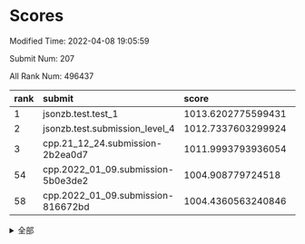 # Scores

Modified Time: 2022-04-08 19:05:59

Submit Num: 207

All Rank Num: 496437

| rank |               submit               |       score        |       sigma        | pk_num |
| :--- | :--------------------------------- | :----------------- | :----------------- | :----- |
| 1    | jsonzb.test.test_1                 | 1013.6202775599431 | 0.8294427038838251 | 9592   |
| 2    | jsonzb.test.submission_level_4     | 1012.7337603299924 | 0.7981181044287893 | 9594   |
| 3    | cpp.21_12_24.submission-2b2ea0d7   | 1011.9993793936054 | 0.7965459819833132 | 9589   |
| 54   | cpp.2022_01_09.submission-5b0e3de2 | 1004.908779724518  | 0.7200313132526718 | 9596   |
| 58   | cpp.2022_01_09.submission-816672bd | 1004.4360563240846 | 0.7089840126904531 | 9595   |


<details>
<summary>全部</summary>

| rank |                 submit                 |       score        |       sigma        | pk_num |
| :--- | :------------------------------------- | :----------------- | :----------------- | :----- |
| 1    | jsonzb.test.test_1                     | 1013.6202775599431 | 0.8294427038838251 | 9592   |
| 2    | jsonzb.test.submission_level_4         | 1012.7337603299924 | 0.7981181044287893 | 9594   |
| 3    | cpp.21_12_24.submission-2b2ea0d7       | 1011.9993793936054 | 0.7965459819833132 | 9589   |
| 4    | gobigger.level_3.submission_level_3_47 | 1011.2976718223734 | 0.7790258131676512 | 9595   |
| 5    | gobigger.level_3.submission_level_3_37 | 1011.2958898735782 | 0.7535658526636521 | 9594   |
| 6    | gobigger.level_3.submission_level_3_36 | 1011.2407959008552 | 0.7827855698142452 | 9591   |
| 7    | gobigger.level_3.submission_level_3_9  | 1011.2086517493822 | 0.7652558435818113 | 9594   |
| 8    | gobigger.level_3.submission_level_3_3  | 1011.1871162935162 | 0.7626679972273035 | 9589   |
| 9    | gobigger.level_3.submission_level_3_28 | 1010.9384772789743 | 0.7609216927770217 | 9594   |
| 10   | gobigger.level_3.submission_level_3_2  | 1010.9305458274521 | 0.7723483286902422 | 9594   |
| 11   | gobigger.level_3.submission_level_3_30 | 1010.8986760780377 | 0.7617048926562979 | 9593   |
| 12   | gobigger.level_3.submission_level_3_19 | 1010.6489845181599 | 0.7770551229563886 | 9592   |
| 13   | gobigger.level_3.submission_level_3_40 | 1010.5720070234603 | 0.7760673821688782 | 9591   |
| 14   | gobigger.level_3.submission_level_3_27 | 1010.4846574415536 | 0.758629842749813  | 9597   |
| 15   | gobigger.level_3.submission_level_3_1  | 1010.3416300620127 | 0.7691255626383126 | 9602   |
| 16   | gobigger.level_3.submission_level_3_15 | 1010.325576433928  | 0.7886549684565652 | 9593   |
| 17   | gobigger.level_3.submission_level_3_46 | 1010.3230253465152 | 0.7645934630045561 | 9589   |
| 18   | gobigger.level_3.submission_level_3_10 | 1010.3002010697571 | 0.7459545842578607 | 9595   |
| 19   | gobigger.level_3.submission_level_3_42 | 1010.2944753930014 | 0.7675712642235971 | 9591   |
| 20   | gobigger.level_3.submission_level_3_34 | 1010.285370958234  | 0.7651770742612664 | 9590   |
| 21   | gobigger.level_3.submission_level_3_26 | 1010.2140393213014 | 0.7667129479577849 | 9597   |
| 22   | gobigger.level_3.submission_level_3_41 | 1010.1967174124349 | 0.7498921594582922 | 9595   |
| 23   | gobigger.level_3.submission_level_3_0  | 1010.1682314764989 | 0.7683547678495979 | 9594   |
| 24   | gobigger.level_3.submission_level_3_45 | 1010.1178332099834 | 0.7451459716866218 | 9596   |
| 25   | gobigger.level_3.submission_level_3_12 | 1010.0956968662663 | 0.7476691924023564 | 9595   |
| 26   | gobigger.level_3.submission_level_3_49 | 1010.0505497417054 | 0.7681484577194804 | 9595   |
| 27   | gobigger.level_3.submission_level_3_18 | 1010.0334136383431 | 0.7499691299344023 | 9590   |
| 28   | gobigger.level_3.submission_level_3_33 | 1009.9105943437834 | 0.7754556340422449 | 9595   |
| 29   | gobigger.level_3.submission_level_3_7  | 1009.8515856060185 | 0.7675182475141868 | 9590   |
| 30   | gobigger.level_3.submission_level_3_43 | 1009.8421530167686 | 0.760059758044765  | 9602   |
| 31   | gobigger.level_3.submission_level_3_39 | 1009.7251937055066 | 0.7587431473248865 | 9587   |
| 32   | gobigger.level_3.submission_level_3_14 | 1009.6974244387078 | 0.7509801661073574 | 9595   |
| 33   | gobigger.level_3.submission_level_3_38 | 1009.6892738206685 | 0.7510736029729819 | 9596   |
| 34   | gobigger.level_3.submission_level_3_23 | 1009.6549709036237 | 0.7681823579132867 | 9592   |
| 35   | gobigger.level_3.submission_level_3_24 | 1009.6443282340925 | 0.758329985969229  | 9596   |
| 36   | gobigger.level_3.submission_level_3_4  | 1009.6412029782254 | 0.7558623752345802 | 9598   |
| 37   | gobigger.level_3.submission_level_3_5  | 1009.6372944751956 | 0.757896700732042  | 9588   |
| 38   | gobigger.level_3.submission_level_3_44 | 1009.4371710420548 | 0.7557893498392037 | 9596   |
| 39   | gobigger.level_3.submission_level_3_22 | 1009.4207859197041 | 0.7535610985850516 | 9589   |
| 40   | gobigger.level_3.submission_level_3_32 | 1009.4103297036158 | 0.7589501206703461 | 9592   |
| 41   | gobigger.level_3.submission_level_3_31 | 1009.2907570509091 | 0.7840134374514364 | 9597   |
| 42   | gobigger.level_3.submission_level_3_20 | 1009.2606456941336 | 0.7509616646490243 | 9590   |
| 43   | gobigger.level_3.submission_level_3_6  | 1009.1779425621816 | 0.7432275021737743 | 9590   |
| 44   | gobigger.level_3.submission_level_3_16 | 1009.1024839951494 | 0.7395898252102558 | 9593   |
| 45   | gobigger.level_3.submission_level_3_13 | 1009.0953765252924 | 0.7520486483892893 | 9591   |
| 46   | gobigger.level_3.submission_level_3_29 | 1009.0607242218526 | 0.7677769163346696 | 9595   |
| 47   | gobigger.level_3.submission_level_3_35 | 1008.9566202055101 | 0.7498270152408879 | 9585   |
| 48   | gobigger.level_3.submission_level_3_25 | 1008.9056696822056 | 0.7509218105216301 | 9595   |
| 49   | gobigger.level_3.submission_level_3_21 | 1008.8383228450382 | 0.7561346533824204 | 9595   |
| 50   | gobigger.level_3.submission_level_3_48 | 1008.8000600218315 | 0.7411642838024549 | 9594   |
| 51   | gobigger.level_3.submission_level_3_17 | 1008.6576965626552 | 0.7275604139307873 | 9592   |
| 52   | gobigger.level_3.submission_level_3_8  | 1008.312396718443  | 0.7389665524339685 | 9596   |
| 53   | gobigger.level_3.submission_level_3_11 | 1008.2112216461707 | 0.7495454180666055 | 9593   |
| 54   | cpp.2022_01_09.submission-5b0e3de2     | 1004.908779724518  | 0.7200313132526718 | 9596   |
| 55   | gobigger.level_1.submission_level_1_37 | 1004.5379612492485 | 0.7188345699157632 | 9589   |
| 56   | gobigger.level_1.submission_level_1_12 | 1004.4957691397871 | 0.7221449411413445 | 9588   |
| 57   | gobigger.level_1.submission_level_1_22 | 1004.4910619175703 | 0.7196733469525767 | 9598   |
| 58   | cpp.2022_01_09.submission-816672bd     | 1004.4360563240846 | 0.7089840126904531 | 9595   |
| 59   | gobigger.level_1.submission_level_1_10 | 1004.3894767016892 | 0.7136744201524239 | 9595   |
| 60   | gobigger.level_1.submission_level_1_17 | 1004.2014909305318 | 0.7158882130584303 | 9590   |
| 61   | gobigger.level_1.submission_level_1_29 | 1004.1922390000298 | 0.7135807475959761 | 9596   |
| 62   | gobigger.level_1.submission_level_1_15 | 1004.0626133836638 | 0.7123933532712147 | 9592   |
| 63   | gobigger.level_1.submission_level_1_2  | 1004.0611152530722 | 0.7239767031303377 | 9592   |
| 64   | gobigger.level_1.submission_level_1_28 | 1004.0461566877909 | 0.7164134781443816 | 9592   |
| 65   | gobigger.level_1.submission_level_1_18 | 1003.8196241903348 | 0.7180036214316515 | 9595   |
| 66   | gobigger.level_1.submission_level_1_45 | 1003.8171131483182 | 0.7180231162491635 | 9600   |
| 67   | gobigger.level_1.submission_level_1_31 | 1003.7586822001198 | 0.7251124523427915 | 9594   |
| 68   | gobigger.level_1.submission_level_1_48 | 1003.7288298478705 | 0.7181642260955797 | 9595   |
| 69   | gobigger.level_1.submission_level_1_16 | 1003.6992999095341 | 0.7063505982319084 | 9589   |
| 70   | gobigger.level_1.submission_level_1_43 | 1003.6168390637567 | 0.6975450410033908 | 9594   |
| 71   | gobigger.level_1.submission_level_1_11 | 1003.5913821574934 | 0.7097177232753558 | 9595   |
| 72   | gobigger.level_1.submission_level_1_0  | 1003.5827644050112 | 0.7230708377831365 | 9589   |
| 73   | gobigger.level_1.submission_level_1_32 | 1003.5302368977367 | 0.7360242430823878 | 9597   |
| 74   | gobigger.level_1.submission_level_1_4  | 1003.4915755095827 | 0.7262267605580558 | 9588   |
| 75   | gobigger.level_1.submission_level_1_21 | 1003.4602724048743 | 0.7140644269345058 | 9588   |
| 76   | gobigger.level_1.submission_level_1_40 | 1003.433116439429  | 0.7145457386397115 | 9595   |
| 77   | gobigger.level_1.submission_level_1_20 | 1003.4180233119757 | 0.7215562419557471 | 9592   |
| 78   | gobigger.level_1.submission_level_1_7  | 1003.3869847594243 | 0.717414198521371  | 9590   |
| 79   | gobigger.level_1.submission_level_1_47 | 1003.3398049146791 | 0.7140362493749762 | 9597   |
| 80   | gobigger.level_1.submission_level_1_34 | 1003.3357516890953 | 0.7073330150991554 | 9598   |
| 81   | gobigger.level_1.submission_level_1_8  | 1003.2483284069597 | 0.7087776022135747 | 9587   |
| 82   | gobigger.level_1.submission_level_1_25 | 1003.2264245214651 | 0.7096740420112689 | 9592   |
| 83   | gobigger.level_1.submission_level_1_35 | 1003.2249819789579 | 0.7110830050745329 | 9598   |
| 84   | gobigger.level_1.submission_level_1_33 | 1003.1019811675296 | 0.7185273807042787 | 9588   |
| 85   | gobigger.level_1.submission_level_1_6  | 1003.0734263630869 | 0.7085486562670849 | 9587   |
| 86   | gobigger.level_1.submission_level_1_30 | 1003.0157360841379 | 0.7241798027996843 | 9597   |
| 87   | gobigger.level_1.submission_level_1_5  | 1002.8762580951734 | 0.715672707342558  | 9592   |
| 88   | gobigger.level_1.submission_level_1_41 | 1002.8602975756967 | 0.7145645201458576 | 9592   |
| 89   | gobigger.level_1.submission_level_1_49 | 1002.8342697483662 | 0.7128598438022186 | 9588   |
| 90   | gobigger.level_1.submission_level_1_9  | 1002.7980467166321 | 0.7095129268348226 | 9593   |
| 91   | gobigger.level_1.submission_level_1_19 | 1002.778483325182  | 0.71146244214369   | 9593   |
| 92   | gobigger.level_1.submission_level_1_23 | 1002.7456234103907 | 0.7153130910612984 | 9594   |
| 93   | gobigger.level_1.submission_level_1_1  | 1002.6270095178355 | 0.7140101483334751 | 9591   |
| 94   | gobigger.level_1.submission_level_1_13 | 1002.6233350150578 | 0.7197886315872521 | 9597   |
| 95   | gobigger.level_1.submission_level_1_26 | 1002.5701059565487 | 0.7199731709373173 | 9597   |
| 96   | gobigger.level_1.submission_level_1_46 | 1002.4780639062451 | 0.70038782371787   | 9595   |
| 97   | gobigger.level_1.submission_level_1_44 | 1002.4389532445882 | 0.7144318857985715 | 9593   |
| 98   | gobigger.level_1.submission_level_1_14 | 1002.3210102395554 | 0.7071439772136848 | 9597   |
| 99   | gobigger.level_1.submission_level_1_39 | 1002.2836967176627 | 0.7090112652489247 | 9599   |
| 100  | gobigger.level_1.submission_level_1_38 | 1002.1078148148824 | 0.7163171311827533 | 9592   |
| 101  | gobigger.level_1.submission_level_1_36 | 1002.0695598591914 | 0.7156852005579604 | 9596   |
| 102  | gobigger.level_1.submission_level_1_3  | 1002.062163651782  | 0.7120599577997615 | 9592   |
| 103  | gobigger.level_1.submission_level_1_27 | 1002.0430189845949 | 0.7087823972318397 | 9591   |
| 104  | gobigger.level_1.submission_level_1_42 | 1001.9515685423116 | 0.7022305453560944 | 9590   |
| 105  | gobigger.level_1.submission_level_1_24 | 1000.926131619392  | 0.7100688961518427 | 9592   |
| 106  | gobigger.random.submission_random_10   | 998.0267939954448  | 0.7052317270503955 | 9594   |
| 107  | gobigger.random.submission_random_26   | 997.4611406279541  | 0.6985479126698035 | 9593   |
| 108  | gobigger.random.submission_random_41   | 997.3223756168712  | 0.7102090840258535 | 9590   |
| 109  | gobigger.random.submission_random_15   | 997.1301438728516  | 0.7008667726804387 | 9589   |
| 110  | gobigger.random.submission_random_13   | 996.9853502348692  | 0.7047731146502076 | 9592   |
| 111  | gobigger.random.submission_random_22   | 996.9724214587402  | 0.7123468834139101 | 9591   |
| 112  | gobigger.random.submission_random_49   | 996.9237761001432  | 0.7043445870614617 | 9594   |
| 113  | gobigger.random.submission_random_34   | 996.9046419867403  | 0.7121752247994052 | 9594   |
| 114  | gobigger.random.submission_random_25   | 996.6046831639159  | 0.7041070980585898 | 9591   |
| 115  | gobigger.random.submission_random_7    | 996.5931964098736  | 0.7086710902694339 | 9588   |
| 116  | gobigger.random.submission_random_35   | 996.519231507369   | 0.7065232936967923 | 9595   |
| 117  | gobigger.random.submission_random_20   | 996.4034790413216  | 0.7103294727829284 | 9597   |
| 118  | gobigger.random.submission_random_28   | 996.398074489297   | 0.7131272612650756 | 9590   |
| 119  | gobigger.random.submission_random_39   | 996.3853259068427  | 0.7125361309634304 | 9592   |
| 120  | gobigger.random.submission_random_21   | 996.352147219902   | 0.7023154265269232 | 9593   |
| 121  | gobigger.random.submission_random_3    | 996.2971904014912  | 0.7139014360130158 | 9595   |
| 122  | gobigger.random.submission_random_6    | 996.2448267340936  | 0.6932972623725555 | 9593   |
| 123  | gobigger.random.submission_random_42   | 996.1955664305569  | 0.7165913244180383 | 9590   |
| 124  | gobigger.random.submission_random_12   | 996.1060326838673  | 0.7158499471554594 | 9591   |
| 125  | gobigger.random.submission_random_1    | 996.0948291897425  | 0.7102436500305153 | 9591   |
| 126  | gobigger.random.submission_random_37   | 996.0932352389518  | 0.7331082424644569 | 9598   |
| 127  | gobigger.random.submission_random_29   | 996.0930343832455  | 0.7154648326324138 | 9593   |
| 128  | gobigger.random.submission_random_14   | 996.0736689391314  | 0.7112257893540621 | 9592   |
| 129  | gobigger.random.submission_random_16   | 996.0542527303742  | 0.7264886268656144 | 9592   |
| 130  | gobigger.random.submission_random_32   | 995.9872801411307  | 0.7048651833048204 | 9596   |
| 131  | gobigger.random.submission_random_23   | 995.9465819760959  | 0.7109204999923633 | 9584   |
| 132  | gobigger.random.submission_random_40   | 995.8991614020039  | 0.7203516210960831 | 9592   |
| 133  | gobigger.random.submission_random_46   | 995.8818957378152  | 0.7065736959029851 | 9593   |
| 134  | gobigger.random.submission_random_17   | 995.87912644342    | 0.706756954976153  | 9593   |
| 135  | gobigger.random.submission_random_9    | 995.865026462329   | 0.7041966746917697 | 9594   |
| 136  | gobigger.random.submission_random_31   | 995.8469294504473  | 0.717225931227047  | 9591   |
| 137  | gobigger.random.submission_random_2    | 995.831526217102   | 0.7113378704453063 | 9596   |
| 138  | gobigger.random.submission_random_44   | 995.7852668302506  | 0.7057478820790104 | 9594   |
| 139  | gobigger.random.submission_random_8    | 995.7696231068608  | 0.7087237604472915 | 9590   |
| 140  | gobigger.random.submission_random_36   | 995.7491438102774  | 0.7113427792074818 | 9596   |
| 141  | gobigger.random.submission_random_47   | 995.7369265838881  | 0.7072668337016264 | 9595   |
| 142  | gobigger.random.submission_random_4    | 995.6764206498281  | 0.7028354777431425 | 9590   |
| 143  | gobigger.random.submission_random_5    | 995.6097747136138  | 0.7050650265015742 | 9596   |
| 144  | gobigger.random.submission_random_43   | 995.6079909280224  | 0.7089060339746835 | 9592   |
| 145  | gobigger.random.submission_random_45   | 995.5888966459885  | 0.7093285056374644 | 9592   |
| 146  | gobigger.random.submission_random_0    | 995.3704721134484  | 0.701252427383313  | 9595   |
| 147  | gobigger.random.submission_random_11   | 995.2841663766559  | 0.719087329016845  | 9596   |
| 148  | gobigger.random.submission_random_18   | 995.2642872344313  | 0.7049640304206389 | 9589   |
| 149  | gobigger.random.submission_random_33   | 995.2559237942802  | 0.7199862839987161 | 9594   |
| 150  | gobigger.random.submission_random_27   | 995.0472546786518  | 0.7125087117056123 | 9588   |
| 151  | gobigger.random.submission_random_19   | 994.9424322896147  | 0.7101541926813242 | 9591   |
| 152  | gobigger.random.submission_random_24   | 994.8333471107586  | 0.6937748745073402 | 9595   |
| 153  | gobigger.random.submission_random_48   | 994.6791545036479  | 0.7259989556806544 | 9592   |
| 154  | gobigger.random.submission_random_38   | 994.4150908510953  | 0.7244862845325587 | 9590   |
| 155  | gobigger.random.submission_random_30   | 994.355399657163   | 0.723633826118565  | 9598   |
| 156  | gobigger.level_2.submission_level_2_10 | 994.1168714901723  | 0.7267388733318503 | 9596   |
| 157  | gobigger.level_2.submission_level_2_19 | 994.0677675391047  | 0.720426764935396  | 9590   |
| 158  | gobigger.level_2.submission_level_2_3  | 993.8803693009157  | 0.7313154992834983 | 9589   |
| 159  | gobigger.level_2.submission_level_2_20 | 993.8556897117581  | 0.7282566910382307 | 9591   |
| 160  | gobigger.level_2.submission_level_2_47 | 993.7949628514058  | 0.7362851707030137 | 9595   |
| 161  | gobigger.level_2.submission_level_2_42 | 993.7086020088168  | 0.7506540523533901 | 9591   |
| 162  | gobigger.level_2.submission_level_2_13 | 993.6840950042091  | 0.728059223141518  | 9596   |
| 163  | gobigger.level_2.submission_level_2_18 | 993.478469241136   | 0.7463034767228196 | 9594   |
| 164  | gobigger.level_2.submission_level_2_43 | 993.4389739802906  | 0.7403106697684484 | 9595   |
| 165  | gobigger.level_2.submission_level_2_4  | 993.3047768937223  | 0.7377237948415654 | 9591   |
| 166  | gobigger.level_2.submission_level_2_33 | 993.2677450283212  | 0.7493796261197362 | 9593   |
| 167  | gobigger.level_2.submission_level_2_15 | 993.0432364554997  | 0.7342798681677061 | 9596   |
| 168  | gobigger.level_2.submission_level_2_7  | 993.0411397324083  | 0.7615185631100919 | 9591   |
| 169  | gobigger.level_2.submission_level_2_24 | 992.95958301077    | 0.7460153010824819 | 9595   |
| 170  | gobigger.level_2.submission_level_2_29 | 992.9503431566081  | 0.7472654592458363 | 9590   |
| 171  | gobigger.level_2.submission_level_2_0  | 992.9136549043584  | 0.7456962768620405 | 9596   |
| 172  | gobigger.level_2.submission_level_2_32 | 992.8386672448582  | 0.7418275353815906 | 9593   |
| 173  | gobigger.level_2.submission_level_2_11 | 992.8310864557465  | 0.7216076068908247 | 9590   |
| 174  | gobigger.level_2.submission_level_2_23 | 992.8097348862281  | 0.7467339958025131 | 9592   |
| 175  | gobigger.level_2.submission_level_2_44 | 992.7494896313166  | 0.7332086053944898 | 9597   |
| 176  | gobigger.level_2.submission_level_2_48 | 992.7379271739601  | 0.760289174813928  | 9594   |
| 177  | gobigger.level_2.submission_level_2_31 | 992.6513140562923  | 0.7648451738525038 | 9592   |
| 178  | gobigger.level_2.submission_level_2_25 | 992.6298792129636  | 0.7338472798600015 | 9588   |
| 179  | gobigger.level_2.submission_level_2_1  | 992.5699302986596  | 0.7555956998460346 | 9592   |
| 180  | gobigger.level_2.submission_level_2_12 | 992.4898471476329  | 0.7456069373394811 | 9595   |
| 181  | gobigger.level_2.submission_level_2_26 | 992.3698122873827  | 0.7479721375728813 | 9598   |
| 182  | gobigger.level_2.submission_level_2_21 | 992.3197461503055  | 0.7350584372732557 | 9590   |
| 183  | gobigger.level_2.submission_level_2_39 | 992.2149985125096  | 0.7608281222037127 | 9594   |
| 184  | gobigger.level_2.submission_level_2_16 | 992.2077854591267  | 0.7407207266259866 | 9593   |
| 185  | gobigger.level_2.submission_level_2_6  | 992.1951789880274  | 0.7414948134675309 | 9588   |
| 186  | gobigger.level_2.submission_level_2_41 | 992.1481698721593  | 0.7315431649509146 | 9594   |
| 187  | gobigger.level_2.submission_level_2_27 | 992.1312137070274  | 0.7383385117487598 | 9593   |
| 188  | gobigger.level_2.submission_level_2_36 | 992.0209902375292  | 0.7432282260775893 | 9595   |
| 189  | gobigger.level_2.submission_level_2_9  | 991.9793230805675  | 0.7507698084946084 | 9591   |
| 190  | gobigger.level_2.submission_level_2_5  | 991.939776718866   | 0.7458562858387288 | 9598   |
| 191  | gobigger.level_2.submission_level_2_34 | 991.9169690744843  | 0.7421227379988683 | 9594   |
| 192  | gobigger.level_2.submission_level_2_35 | 991.8622927383869  | 0.7299085945183277 | 9589   |
| 193  | gobigger.level_2.submission_level_2_37 | 991.7553646210666  | 0.765281766616063  | 9592   |
| 194  | gobigger.level_2.submission_level_2_14 | 991.7478979848551  | 0.7372732431927382 | 9591   |
| 195  | gobigger.level_2.submission_level_2_38 | 991.5067232658009  | 0.7566516478266422 | 9596   |
| 196  | gobigger.level_2.submission_level_2_40 | 991.5013247007781  | 0.7610564110233021 | 9600   |
| 197  | gobigger.level_2.submission_level_2_49 | 991.4456458099443  | 0.7581335329311379 | 9590   |
| 198  | gobigger.level_2.submission_level_2_17 | 991.3357275943478  | 0.7385797466999642 | 9593   |
| 199  | gobigger.level_2.submission_level_2_8  | 991.238102678919   | 0.7619060397575972 | 9591   |
| 200  | gobigger.level_2.submission_level_2_46 | 991.1120009741401  | 0.7529040272140567 | 9590   |
| 201  | gobigger.level_2.submission_level_2_22 | 991.0645888731794  | 0.7667629099449822 | 9592   |
| 202  | gobigger.level_2.submission_level_2_45 | 990.9146867988214  | 0.7617189013260108 | 9593   |
| 203  | gobigger.level_2.submission_level_2_2  | 990.8836328340875  | 0.7482835939130495 | 9597   |
| 204  | gobigger.level_2.submission_level_2_30 | 990.6961315182001  | 0.7629352892162151 | 9591   |
| 205  | gobigger.level_2.submission_level_2_28 | 990.3225875105298  | 0.7542686354409659 | 9592   |
| 206  | gobigger.none.submission_none_0        | 976.7919707348989  | 1.3664833125011668 | 9591   |
| 207  | gobigger.none.submission_none_1        | 976.4311646290763  | 1.3756174295132724 | 9598   |

</details>